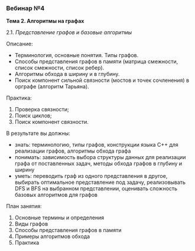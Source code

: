 ### Вебинар №4

**Тема 2. Алгоритмы на графах** 

2.1. *Представление графов и базовые алгоритмы*

Описание:

- Терминология, основные понятия. Типы графов.
- Способы представления графов в памяти (матрица смежности, список смежности, список ребер). 
- Алгоритмы обхода в ширину и в глубину.
- Поиск  компонент сильной связности (мостов и точек сочленения) в орграфе (алгоритм Тарьяна).

Практика:
1) Проверка связности;
2) Поиск циклов;
3) Поиск компонент связности.

В результате вы должны:

- знать:  терминологию, типы графов, конструкции языка С++ для реализации графов, алгоритмы обхода графа
- понимать: зависимость выбора структуры данных для реализации графа от поставленных задач, методы обхода графов в глубину и ширину
- уметь: переводить граф из одного представления в другое, выбирать оптимальное представление под задачу, реализовывать DFS и BFS на выбранном представлении, оценивать сложность базовых алгоритмов для графов

План занятия:
1. Основные термины и определения
2. Виды графов
3. Способы представления графов в памяти
4. Примеры алгоритмов обхода
5. Практика

